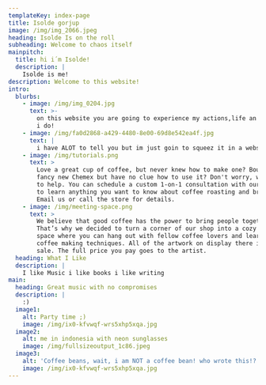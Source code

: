 ```yaml
---
templateKey: index-page
title: Isolde gorjup
image: /img/img_2066.jpeg
heading: Isolde Is on the roll
subheading: Welcome to chaos itself
mainpitch:
  title: hi i´m Isolde!
  description: |
    Isolde is me! 
description: Welcome to this website!
intro:
  blurbs:
    - image: /img/img_0204.jpg
      text: >-
        on this website you are going to experience my actions,life an fun stuff
        i do! 
    - image: /img/fa0d2868-a429-4480-8e00-69d8e542ea4f.jpg
      text: |
        i have ALOT to tell you but im just goin to squeez it in a website
    - image: /img/tutorials.png
      text: >
        Love a great cup of coffee, but never knew how to make one? Bought a
        fancy new Chemex but have no clue how to use it? Don't worry, we’re here
        to help. You can schedule a custom 1-on-1 consultation with our baristas
        to learn anything you want to know about coffee roasting and brewing.
        Email us or call the store for details.
    - image: /img/meeting-space.png
      text: >
        We believe that good coffee has the power to bring people together.
        That’s why we decided to turn a corner of our shop into a cozy meeting
        space where you can hang out with fellow coffee lovers and learn about
        coffee making techniques. All of the artwork on display there is for
        sale. The full price you pay goes to the artist.
  heading: What I Like
  description: |
    I like Music i like books i like writing 
main:
  heading: Great music with no compromises
  description: |
    :)
  image1:
    alt: Party time ;)
    image: /img/ix0-kfvwqf-wrs5xhp5xqa.jpg
  image2:
    alt: me in indonesia with neon sunglasses
    image: /img/fullsizeoutput_1c86.jpeg
  image3:
    alt: 'Coffee beans, wait, i am NOT a coffee bean! who wrote this!?'
    image: /img/ix0-kfvwqf-wrs5xhp5xqa.jpg
---
```


